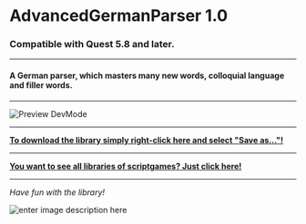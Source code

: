 # AdvancedGermanParser 1.0
### Compatible with Quest 5.8 and later.
---
#### A German parser, which masters many new words, colloquial language and filler words.
---


![Preview DevMode](https://raw.githubusercontent.com/scriptgames/quest_libraries/master/AdvancedGermanParser/readme/AdvancedGermanParser.gif)

---
**[To download the library simply right-click here and select "Save as..."!](https://github.com/scriptgames/quest_libraries/raw/master/AdvancedGermanParser/AdvancedGermanParser.aslx)**


---
**[You want to see all libraries of scriptgames? Just click here!](https://github.com/scriptgames/quest_libraries)**

---

*Have fun with the library!*

![enter image description here](https://raw.githubusercontent.com/scriptgames/quest_libraries/master/scriptgames.png)